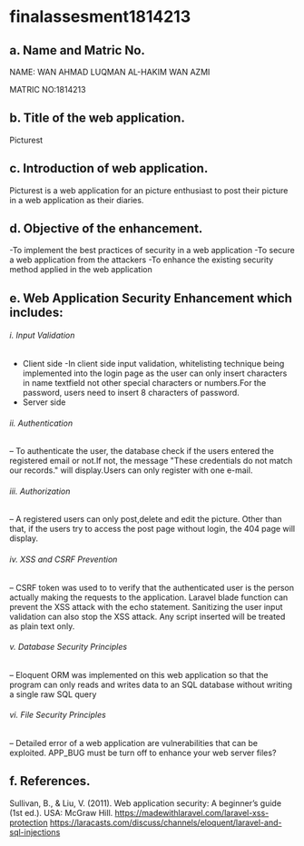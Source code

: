 # finalassesment1814213
## a. Name and Matric No.
NAME: WAN AHMAD LUQMAN AL-HAKIM WAN AZMI 

MATRIC NO:1814213
## b. Title of the web application.
Picturest
## c. Introduction of web application.
Picturest is a web application for an picture enthusiast to post their picture in a web application as their diaries.
## d. Objective of the enhancement.
-To implement the best practices of security in a web application
-To secure a web application from the attackers
-To enhance the existing security method applied in the web application
## e. Web Application Security Enhancement which includes:
######  i. Input Validation
- Client side
-In client side input validation, whitelisting technique being implemented into the login page as 
the user can only insert characters in name textfield not other special characters or numbers.For the password, users 
need to insert 8 characters of password.
- Server side
######  ii. Authentication 
– To authenticate the user, the database check if the users entered the registered email or not.If not, the message
"These credentials do not match our records." will display.Users can only register with one e-mail.
######  iii. Authorization 
– A registered users can only post,delete and edit the picture. Other than that, if the users try to access 
the post page without login, the 404 page will display.
######  iv. XSS and CSRF Prevention 
– CSRF token was used to  to verify that the authenticated user is the person actually making the requests to the application. Laravel blade function 
can prevent the XSS attack with the echo statement. Sanitizing the user input validation can also stop the  XSS attack. Any script inserted 
will be treated as plain text only.
######  v. Database Security Principles 
– Eloquent ORM was implemented on this web application so that the program  can only
reads and writes data to an SQL database without writing a single raw SQL query
######  vi. File Security Principles 
– Detailed error of a web application are vulnerabilities that can be exploited. APP_BUG must be turn off
to enhance your web server files?
##  f. References.
Sullivan, B., & Liu, V. (2011). Web application security: A beginner’s guide (1st
ed.). USA: McGraw Hill.
https://madewithlaravel.com/laravel-xss-protection
https://laracasts.com/discuss/channels/eloquent/laravel-and-sql-injections


